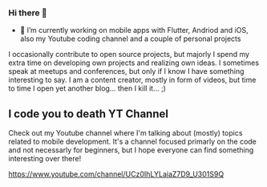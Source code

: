 ### Hi there 👋

- 🔭 I’m currently working on mobile apps with Flutter, Andriod and iOS, also my Youtube coding channel and a couple of personal projects

I occasionally contribute to open source projects, but majorly I spend my extra time on developing own projects and realizing own ideas.
I sometimes speak at meetups and conferences, but only if I know I have something interesting to say.
I am a content creator, mostly in form of videos, but time to time I open yet another blog... then I kill it... ;)

## I code you to death YT Channel

Check out my Youtube channel where I'm talking about (mostly) topics related to mobile development. It's a channel focused primarly on the code and not necessarly for beginners, but I hope everyone can find something interesting over there!

https://www.youtube.com/channel/UCz0IhLYLaiaZ7D9_U301S9Q

<!--
- 🔭 I’m currently working on ...
- 🌱 I’m currently learning ...
- 👯 I’m looking to collaborate on ...
- 🤔 I’m looking for help with ...
- 💬 Ask me about ...
- 📫 How to reach me: ...
- 😄 Pronouns: ...
- ⚡ Fun fact: ...
-->

